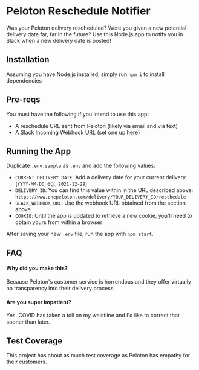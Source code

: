 # Peloton Reschedule Notifier

Was your Peloton delivery rescheduled? Were you given a new potential delivery date far, far in the future? Use this Node.js app to notify you in Slack when a new delivery date is posted!

## Installation

Assuming you have Node.js installed, simply run `npm i` to install dependencies

## Pre-reqs

You must have the following if you intend to use this app:

- A reschedule URL sent from Peloton (likely via email and via text)
- A Slack Incoming Webhook URL (set one up [here](https://americanairlines.slack.com/apps/A0F7XDUAZ-incoming-webhooks))

## Running the App

Duplicate `.env.sample` as `.env` and add the following values:

- `CURRENT_DELIVERY_DATE`: Add a delivery date for your current delivery (`YYYY-MM-DD`, eg., `2021-12-29`)
- `DELIVERY_ID`: You can find this value within in the URL described above: `https://www.onepeloton.com/delivery/YOUR_DELIVERY_ID/reschedule`
- `SLACK_WEBHOOK_URL`: Use the webhook URL obtained from the section above
- `COOKIE`: Until the app is updated to retrieve a new cookie, you'll need to obtain yours from within a browser

After saving your new `.env` file, run the app with `npm start`.

## FAQ

#### Why did you make this?

Because Peloton's customer service is horrendous and they offer virtually no transparency into their delivery process.

#### Are you super impatient?

Yes. COVID has taken a toll on my waistline and I'd like to correct that sooner than later.

## Test Coverage

This project has about as much test coverage as Peloton has empathy for their customers.
